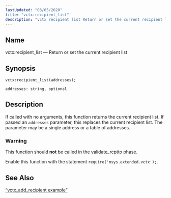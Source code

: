 ```yaml
---
lastUpdated: "03/05/2020"
title: "vctx:recipient_list"
description: "vctx recipient list Return or set the current recipient list vctx recipient list addresses If called with no arguments this function returns the current recipient list If passed an addresses parameter this replaces the current recipient list The parameter may be a single address or a table of addresses This..."
---
```


<a name="lua.ref.vctx_recipient_list"></a> 
## Name

vctx:recipient_list — Return or set the current recipient list

<a name="idp19240304"></a> 
## Synopsis

`vctx:recipient_list(addresses);`

`addresses: string, optional`<a name="idp19243248"></a> 
## Description

If called with no arguments, this function returns the current recipient list. If passed an `addresses` parameter, this replaces the current recipient list. The parameter may be a single address or a table of addresses.

### Warning

This function should **not** be called in the validate_rcptto phase.

Enable this function with the statement `require('msys.extended.vctx');`.

<a name="idp19248352"></a> 
## See Also

[“vctx_add_recipient example”](/momentum/4/lua/ref-vctx-add-recipient#lua.ref.vctx_add_recipient.example)